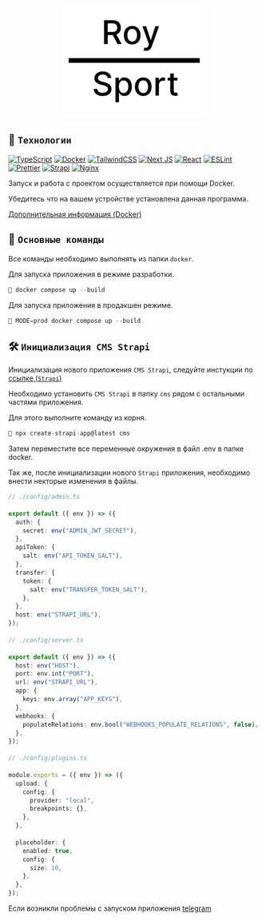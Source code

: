 <div style="display: flex; justify-content: center;"><img src="assets/Logo.png" width="300" height="225" /></div>

## 🧰 `Технологии`

[![TypeScript](https://img.shields.io/badge/typescript-%23007ACC.svg?style=for-the-badge&logo=typescript&logoColor=white)](https://www.typescriptlang.org/)
[![Docker](https://img.shields.io/badge/docker-%230db7ed.svg?style=for-the-badge&logo=docker&logoColor=white)](https://docs.docker.com/)
[![TailwindCSS](https://img.shields.io/badge/tailwindcss-%2338B2AC.svg?style=for-the-badge&logo=tailwind-css&logoColor=white)](https://tailwindcss.com/)
[![Next JS](https://img.shields.io/badge/Next-black?style=for-the-badge&logo=next.js&logoColor=white)](https://nextjs.org/docs)
[![React](https://img.shields.io/badge/react-%2320232a.svg?style=for-the-badge&logo=react&logoColor=%2361DAFB)](https://react.dev/)
[![ESLint](https://img.shields.io/badge/ESLint-4B3263?style=for-the-badge&logo=eslint&logoColor=white)](https://eslint.org/)
[![Prettier](https://img.shields.io/badge/Prettier-F7B93E?style=for-the-badge&logo=prettier&logoColor=white)](https://prettier.io/)
[![Strapi](https://img.shields.io/badge/strapi-%232E7EEA.svg?style=for-the-badge&logo=strapi&logoColor=white)](https://strapi.io/)
[![Nginx](https://img.shields.io/badge/nginx-%23009639.svg?style=for-the-badge&logo=nginx&logoColor=white)](https://nginx.org/ru/)

Запуск и работа с проектом осуществляется при помощи Docker.

Убедитесь что на вашем устройстве установлена данная программа.

[Дополнительная информация (Docker)](https://docs.docker.com/)

## 📢 `Основные команды`

Все команды необходимо выполнять из папки `docker`.

Для запуска приложения в режиме разработки.

```js
🚀 docker compose up --build
```

Для запуска приложения в продакшен режиме.

```js
🚀 MODE=prod docker compose up --build
```

## 🛠 `Инициализация CMS Strapi`

Инициализация нового приложения `CMS Strapi`, следуйте инстукции по [ссылке (`Strapi`)](https://docs.strapi.io/dev-docs/installation/cli)

Необходимо установить `CMS Strapi` в папку `cms` рядом с остальными частями приложения.

Для этого выполните команду из корня.

```js
🚀 npx create-strapi-app@latest cms
```

Затем переместите все переменные окружения в файл .env в папке docker.

Так же, после инициализации нового `Strapi` приложения, необходимо внести некторые изменения в файлы.

```ts
// ./config/admin.ts

export default ({ env }) => ({
  auth: {
    secret: env("ADMIN_JWT_SECRET"),
  },
  apiToken: {
    salt: env("API_TOKEN_SALT"),
  },
  transfer: {
    token: {
      salt: env("TRANSFER_TOKEN_SALT"),
    },
  },
  host: env("STRAPI_URL"),
});

// ./config/server.ts

export default ({ env }) => ({
  host: env("HOST"),
  port: env.int("PORT"),
  url: env("STRAPI_URL"),
  app: {
    keys: env.array("APP_KEYS"),
  },
  webhooks: {
    populateRelations: env.bool("WEBHOOKS_POPULATE_RELATIONS", false),
  },
});

// ./config/plugins.ts

module.exports = ({ env }) => ({
  upload: {
    config: {
      provider: "local",
      breakpoints: {},
    },
  },

  placeholder: {
    enabled: true,
    config: {
      size: 10,
    },
  },
});
```

Если возникли проблемы с запуском приложения [telegram](https://t.me/maslinok)
